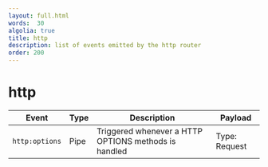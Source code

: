 ```yaml
---
layout: full.html
words:  30
algolia: true
title: http
description: list of events emitted by the http router
order: 200
---
```


# http

| Event | Type | Description | Payload |
|-------|------|-------------|---------|
| `http:options` | Pipe | Triggered whenever a HTTP OPTIONS methods is handled | Type: Request |
